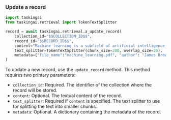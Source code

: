 ### Update a record

```python
import taskingai
from taskingai.retrieval import TokenTextSplitter

record = await taskingai.retrieval.a_update_record(
    collection_id="$$COLLECTION_ID$$",
    record_id="$$RECORD_ID$$",
    content="Machine learning is a subfield of artificial intelligence...",
    text_splitter=TokenTextSplitter(chunk_size=200, overlap_size=20),
    metadata={"file_name":"machine_learning.pdf", "author": "James Brown"}
)
```

To update a new record, use the `update_record` method. This method requires two primary parameters:

- `collection_id`: Required. The identifier of the collection where the record will be stored.
- `content`: Optional. The textual content of the record.
- `text_splitter`: Required if `content` is specified.
  The text splitter to use for splitting the text into smaller chunks.
- `metadata`: Optional. A dictionary containing the metadata of the record.
